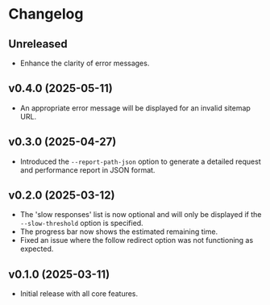 # Changelog

## Unreleased

- Enhance the clarity of error messages.

## v0.4.0 (2025-05-11)

- An appropriate error message will be displayed for an invalid sitemap URL.

## v0.3.0 (2025-04-27)

- Introduced the `--report-path-json` option to generate a detailed request and
  performance report in JSON format.

## v0.2.0 (2025-03-12)

- The 'slow responses' list is now optional and will only be displayed if the
  `--slow-threshold` option is specified.
- The progress bar now shows the estimated remaining time.
- Fixed an issue where the follow redirect option was not functioning as expected.

## v0.1.0 (2025-03-11)

- Initial release with all core features.